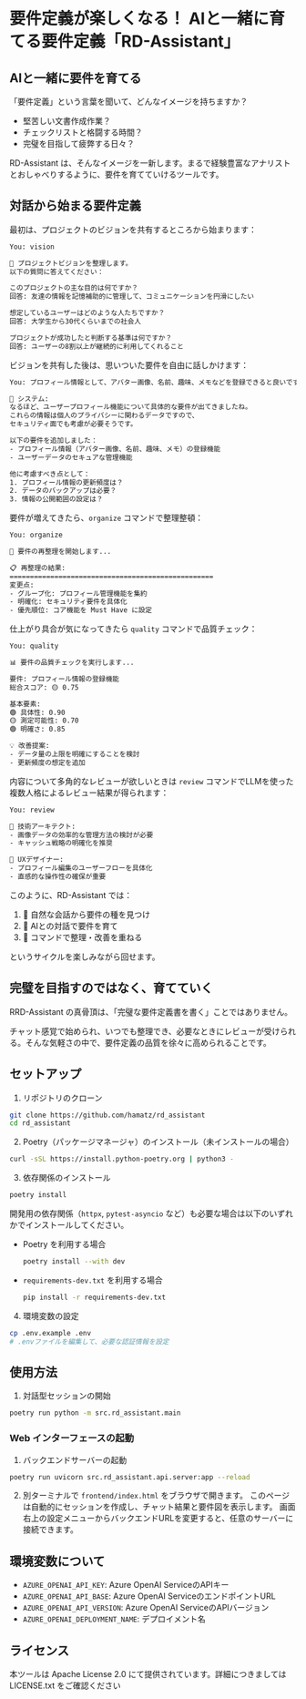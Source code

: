 # 要件定義が楽しくなる！ AIと一緒に育てる要件定義「RD-Assistant」

## AIと一緒に要件を育てる

「要件定義」という言葉を聞いて、どんなイメージを持ちますか？

- 堅苦しい文書作成作業？
- チェックリストと格闘する時間？
- 完璧を目指して疲弊する日々？

RD-Assistant は、そんなイメージを一新します。まるで経験豊富なアナリストとおしゃべりするように、要件を育てていけるツールです。

## 対話から始まる要件定義

最初は、プロジェクトのビジョンを共有するところから始まります：

```bash
You: vision

🎯 プロジェクトビジョンを整理します。
以下の質問に答えてください：

このプロジェクトの主な目的は何ですか？
回答: 友達の情報を記憶補助的に管理して、コミュニケーションを円滑にしたい

想定しているユーザーはどのような人たちですか？
回答: 大学生から30代くらいまでの社会人

プロジェクトが成功したと判断する基準は何ですか？
回答: ユーザーの8割以上が継続的に利用してくれること
```

ビジョンを共有した後は、思いついた要件を自由に話しかけます：

```bash
You: プロフィール情報として、アバター画像、名前、趣味、メモなどを登録できると良いです

🤖 システム:
なるほど、ユーザープロフィール機能について具体的な要件が出てきましたね。
これらの情報は個人のプライバシーに関わるデータですので、
セキュリティ面でも考慮が必要そうです。

以下の要件を追加しました：
- プロフィール情報（アバター画像、名前、趣味、メモ）の登録機能
- ユーザーデータのセキュアな管理機能

他に考慮すべき点として：
1. プロフィール情報の更新頻度は？
2. データのバックアップは必要？
3. 情報の公開範囲の設定は？
```

要件が増えてきたら、`organize` コマンドで整理整頓：

```bash
You: organize

🔄 要件の再整理を開始します...

📋 再整理の結果:
==================================================
変更点:
- グループ化: プロフィール管理機能を集約
- 明確化: セキュリティ要件を具体化
- 優先順位: コア機能を Must Have に設定
```

仕上がり具合が気になってきたら `quality` コマンドで品質チェック：

```bash
You: quality

📊 要件の品質チェックを実行します...

要件: プロフィール情報の登録機能
総合スコア: 🟡 0.75

基本要素:
🟢 具体性: 0.90
🟡 測定可能性: 0.70
🟢 明確さ: 0.85

💡 改善提案:
- データ量の上限を明確にすることを検討
- 更新頻度の想定を追加
```

内容について多角的なレビューが欲しいときは `review` コマンドでLLMを使った複数人格によるレビュー結果が得られます：

```bash
You: review

👤 技術アーキテクト:
- 画像データの効率的な管理方法の検討が必要
- キャッシュ戦略の明確化を推奨

👤 UXデザイナー:
- プロフィール編集のユーザーフローを具体化
- 直感的な操作性の確保が重要
```

このように、RD-Assistant では：

1. 🌱 自然な会話から要件の種を見つけ
2. 🌿 AIとの対話で要件を育て
3. 🌳 コマンドで整理・改善を重ねる

というサイクルを楽しみながら回せます。

## 完璧を目指すのではなく、育てていく

RRD-Assistant の真骨頂は、「完璧な要件定義書を書く」ことではありません。

チャット感覚で始められ、いつでも整理でき、必要なときにレビューが受けられる。そんな気軽さの中で、要件定義の品質を徐々に高められることです。

## セットアップ

1. リポジトリのクローン
```bash
git clone https://github.com/hamatz/rd_assistant
cd rd_assistant
```

2. Poetry（パッケージマネージャ）のインストール（未インストールの場合）
```bash
curl -sSL https://install.python-poetry.org | python3 -
```

3. 依存関係のインストール
```bash
poetry install
```
   開発用の依存関係（`httpx`, `pytest-asyncio` など）も必要な場合は以下のいずれかでインストールしてください。

   - Poetry を利用する場合
     ```bash
     poetry install --with dev
     ```
   - `requirements-dev.txt` を利用する場合
     ```bash
     pip install -r requirements-dev.txt
     ```

4. 環境変数の設定
```bash
cp .env.example .env
# .envファイルを編集して、必要な認証情報を設定
```

## 使用方法

1. 対話型セッションの開始
```bash
poetry run python -m src.rd_assistant.main
```

### Web インターフェースの起動

1. バックエンドサーバーの起動

```bash
poetry run uvicorn src.rd_assistant.api.server:app --reload
```

2. 別ターミナルで `frontend/index.html` をブラウザで開きます。
   このページは自動的にセッションを作成し、チャット結果と要件図を表示します。
   画面右上の設定メニューからバックエンドURLを変更すると、任意のサーバーに接続できます。

## 環境変数について

- `AZURE_OPENAI_API_KEY`: Azure OpenAI ServiceのAPIキー
- `AZURE_OPENAI_API_BASE`: Azure OpenAI ServiceのエンドポイントURL
- `AZURE_OPENAI_API_VERSION`: Azure OpenAI ServiceのAPIバージョン
- `AZURE_OPENAI_DEPLOYMENT_NAME`: デプロイメント名

## ライセンス

本ツールは Apache License 2.0 にて提供されています。詳細につきましては LICENSE.txt をご確認ください